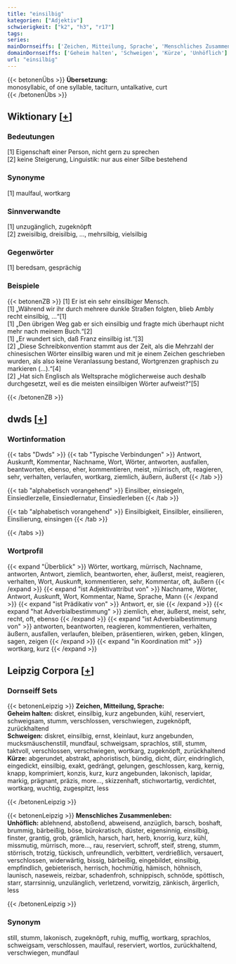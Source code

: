 ```yaml
---
title: "einsilbig"
kategorien: ["Adjektiv"]
schwierigkeit: ["k2", "h3", "r17"]
tags:
series:
mainDornseiffs: ['Zeichen, Mitteilung, Sprache', 'Menschliches Zusammenleben']
domainDornseiffs: ['Geheim halten', 'Schweigen', 'Kürze', 'Unhöflich']
url: "einsilbig"
---
```


{{< betonenÜbs >}}
**Übersetzung:**  
monosyllabic, of one syllable, taciturn, untalkative, curt  
{{< /betonenÜbs >}}

## Wiktionary [[+](https://de.wiktionary.org/wiki/einsilbig)]

### Bedeutungen
[1] Eigenschaft einer Person, nicht gern zu sprechen  
[2] keine Steigerung, Linguistik: nur aus einer Silbe bestehend  

### Synonyme
[1] maulfaul, wortkarg  

### Sinnverwandte
[1] unzugänglich, zugeknöpft  
[2] zweisilbig, dreisilbig, …, mehrsilbig, vielsilbig  

### Gegenwörter
[1] beredsam, gesprächig  

### Beispiele
{{< betonenZB >}}
[1] Er ist ein sehr einsilbiger Mensch.  
[1] „Während wir ihr durch mehrere dunkle Straßen folgten, blieb Ambly recht einsilbig, …“[1]  
[1] „Den übrigen Weg gab er sich einsilbig und fragte mich überhaupt nicht mehr nach meinem Buch.“[2]  
[1] „Er wundert sich, daß Franz einsilbig ist.“[3]  
[2] „Diese Schreibkonvention stammt aus der Zeit, als die Mehrzahl der chinesischen Wörter einsilbig waren und mit je einem Zeichen geschrieben wurden, als also keine Veranlassung bestand, Wortgrenzen graphisch zu markieren (…).“[4]  
[2] „Hat sich Englisch als Weltsprache möglicherweise auch deshalb durchgesetzt, weil es die meisten einsilbigen Wörter aufweist?“[5]  

{{< /betonenZB >}}


## dwds [[+](https://www.dwds.de/wb/einsilbig)]

### Wortinformation
{{< tabs "Dwds" >}}
{{< tab "Typische Verbindungen" >}}
Antwort, Auskunft, Kommentar, Nachname, Wort, Wörter, antworten, ausfallen, beantworten, ebenso, eher, kommentieren, meist, mürrisch, oft, reagieren, sehr, verhalten, verlaufen, wortkarg, ziemlich, äußern, äußerst
{{< /tab >}}

{{< tab "alphabetisch vorangehend" >}}
Einsilber, einsiegeln, Einsiedlerzelle, Einsiedlernatur, Einsiedlerleben
{{< /tab >}}

{{< tab "alphabetisch vorangehend" >}}
Einsilbigkeit, Einsilbler, einsilieren, Einsilierung, einsingen
{{< /tab >}}

{{< /tabs >}}

### Wortprofil
{{< expand "Überblick" >}} Wörter, wortkarg, mürrisch, Nachname, antworten, Antwort, ziemlich, beantworten, eher, äußerst, meist, reagieren, verhalten, Wort, Auskunft, kommentieren, sehr, Kommentar, oft, äußern {{< /expand >}}
{{< expand "ist Adjektivattribut von" >}} Nachname, Wörter, Antwort, Auskunft, Wort, Kommentar, Name, Sprache, Mann {{< /expand >}}
{{< expand "ist Prädikativ von" >}} Antwort, er, sie {{< /expand >}}
{{< expand "hat Adverbialbestimmung" >}} ziemlich, eher, äußerst, meist, sehr, recht, oft, ebenso {{< /expand >}}
{{< expand "ist Adverbialbestimmung von" >}} antworten, beantworten, reagieren, kommentieren, verhalten, äußern, ausfallen, verlaufen, bleiben, präsentieren, wirken, geben, klingen, sagen, zeigen {{< /expand >}}
{{< expand "in Koordination mit" >}} wortkarg, kurz {{< /expand >}}

## Leipzig Corpora [[+](https://corpora.uni-leipzig.de/en/res?word=einsilbig&corpusId=deu_newscrawl-public_2018)]

### Dornseiff Sets
{{< betonenLeipzig >}}
**Zeichen, Mitteilung, Sprache:**  
**Geheim halten:** diskret, einsilbig, kurz angebunden, kühl, reserviert, schweigsam, stumm, verschlossen, verschwiegen, zugeknöpft, zurückhaltend  
**Schweigen:** diskret, einsilbig, ernst, kleinlaut, kurz angebunden, mucksmäuschenstill, mundfaul, schweigsam, sprachlos, still, stumm, taktvoll, verschlossen, verschwiegen, wortkarg, zugeknöpft, zurückhaltend  
**Kürze:** abgerundet, abstrakt, aphoristisch, bündig, dicht, dürr, eindringlich, eingedickt, einsilbig, exakt, gedrängt, gelungen, geschlossen, karg, kernig, knapp, komprimiert, konzis, kurz, kurz angebunden, lakonisch, lapidar, markig, prägnant, präzis, more..., skizzenhaft, stichwortartig, verdichtet, wortkarg, wuchtig, zugespitzt, less  

{{< /betonenLeipzig >}}


{{< betonenLeipzig >}}
**Menschliches Zusammenleben:**  
**Unhöflich:** ablehnend, abstoßend, abweisend, anzüglich, barsch, boshaft, brummig, bärbeißig, böse, bürokratisch, düster, eigensinnig, einsilbig, finster, grantig, grob, grämlich, harsch, hart, herb, knorrig, kurz, kühl, missmutig, mürrisch, more..., rau, reserviert, schroff, steif, streng, stumm, störrisch, trotzig, tückisch, unfreundlich, verbittert, verdrießlich, versauert, verschlossen, widerwärtig, bissig, bärbeißig, eingebildet, einsilbig, empfindlich, gebieterisch, herrisch, hochmütig, hämisch, höhnisch, launisch, naseweis, reizbar, schadenfroh, schnippisch, schnöde, spöttisch, starr, starrsinnig, unzulänglich, verletzend, vorwitzig, zänkisch, ärgerlich, less  

{{< /betonenLeipzig >}}

### Synonym
still, stumm, lakonisch, zugeknöpft, ruhig, muffig, wortkarg, sprachlos, schweigsam, verschlossen, maulfaul, reserviert, wortlos, zurückhaltend, verschwiegen, mundfaul

